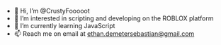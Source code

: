 - 👋 Hi, I’m @CrustyFooooot
- 👀 I’m interested in scripting and developing on the ROBLOX platform
- 🌱 I’m currently learning JavaScript
- 📫 Reach me on email at ethan.demetersebastian@gmail.com
